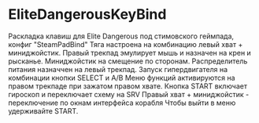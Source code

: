 # EliteDangerousKeyBind
Раскладка клавиш для Elite Dangerous под стимовского геймпада, конфиг "SteamPadBind"
Тяга настроена на комбинацию левый хват + миниджойстик.
Правый трекпад эмулирует мышь и назначен на крен и рысканье. Миниджойстик на смещение по сторонам.
Распределитель питания назначчен на левый трекпад.
Запуск гипердвигателя на комбинации кнопки SELECT и A/B
Меню функций активируются на правом трекпаде при зажатом правом хвате.
Кнопка START включает гироскоп и переключает схему на SRV
Правый хват + миниджойстик - переключение по окнам интерфейса корабля
Чтобы выйти в меню удерживайте START.
